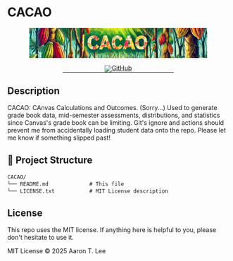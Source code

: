 # CACAO

<!-- markdownlint-disable first-line-h1 -->
<!-- markdownlint-disable html -->
<!-- markdownlint-disable no-duplicate-header -->

<div align="center" style="margin-top: 0; margin-bottom: 0; padding-top: 0; padding-bottom: 0; line-height: 1;">
  <img src="Media/Cacao_2.png" width="80%" alt="Cacao Logo surrounded by cacao trees">
  </br></br>
  <a href="https://github.com/AstroALee/CACAO" target="_blank" style="margin: 0; padding-bottom: 0"><img alt="GitHub" src="https://img.shields.io/badge/Github-Cacao-ca752d?style=for-the-badge"></a>
  <hr style="margin: 0; padding-top: 0;" width="50%">
</div>

## Description 

CACAO: CAnvas Calculations and Outcomes. (Sorry...) Used to generate grade book data, mid-semester assessments, distributions, and statistics since Canvas's grade book can be limiting. Git's ignore and actions should prevent me from accidentally loading student data onto the repo. Please let me know if something slipped past! 



## 📁 Project Structure

```
CACAO/
└── README.md             # This file
└── LICENSE.txt           # MIT License description 
```


## License

This repo uses the MIT license. If anything here is helpful to you, please don't hesitate to use it.  

MIT License ©️ 2025 Aaron T. Lee









